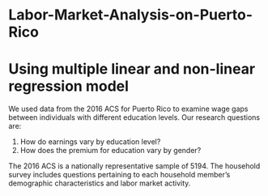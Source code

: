 # Labor-Market-Analysis-on-Puerto-Rico

# Using multiple linear and non-linear regression model 

We used data from the 2016 ACS for Puerto Rico to examine wage gaps between individuals with different education levels. Our research questions are: 
1) How do earnings vary by education level? 
2) How does the premium for education vary by gender? 

The 2016 ACS is a nationally representative sample of 5194. The household survey includes questions pertaining to each household member’s demographic characteristics and labor market activity.
